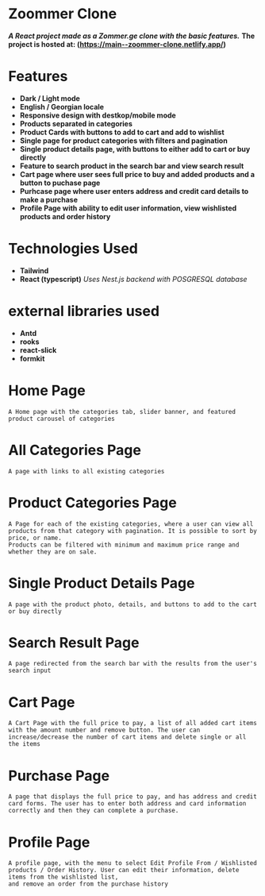 # Zoommer Clone

***A React project made as a Zommer.ge clone with the basic features.***
**The project is hosted at: (https://main--zoommer-clone.netlify.app/)**

# Features

* **Dark / Light mode**
* **English / Georgian locale**
* **Responsive design with destkop/mobile mode**
* **Products separated in categories**
* **Product Cards with buttons to add to cart and add to wishlist**
* **Single page for product categories with filters and pagination**
* **Single product details page, with buttons to either add to cart or buy directly**
* **Feature to search product in the search bar and view search result**
* **Cart page where user sees full price to buy and added products and a button to puchase page**
* **Purhcase page where user enters address and credit card details to make a purchase**
* **Profile Page with ability to edit user information, view wishlisted products and order history**

# Technologies Used

* **Tailwind**
* **React (typescript)**
_Uses Nest.js backend with POSGRESQL database_

# external libraries used

* **Antd**
* **rooks**
* **react-slick**
* **formkit**


# Home Page

    A Home page with the categories tab, slider banner, and featured product carousel of categories

# All Categories Page

    A page with links to all existing categories

# Product Categories Page
    A Page for each of the existing categories, where a user can view all products from that category with pagination. It is possible to sort by price, or name. 
    Products can be filtered with minimum and maximum price range and whether they are on sale.

# Single Product Details Page
    A page with the product photo, details, and buttons to add to the cart or buy directly

# Search Result Page
    A page redirected from the search bar with the results from the user's search input

# Cart Page
    A Cart Page with the full price to pay, a list of all added cart items with the amount number and remove button. The user can increase/decrease the number of cart items and delete single or all the items

# Purchase Page 
    A page that displays the full price to pay, and has address and credit card forms. The user has to enter both address and card information correctly and then they can complete a purchase.

# Profile Page
    A profile page, with the menu to select Edit Profile From / Wishlisted products / Order History. User can edit their information, delete items from the wishlisted list, 
    and remove an order from the purchase history
